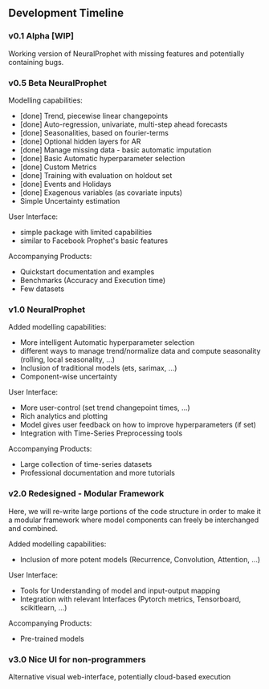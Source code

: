 ## Development Timeline
### v0.1 Alpha [WIP]
Working version of NeuralProphet with missing features and potentially containing bugs.

### v0.5 Beta NeuralProphet
Modelling capabilities:
* [done] Trend, piecewise linear changepoints
* [done] Auto-regression, univariate, multi-step ahead forecasts
* [done] Seasonalities, based on fourier-terms
* [done] Optional hidden layers for AR
* [done] Manage missing data - basic automatic imputation
* [done] Basic Automatic hyperparameter selection 
* [done] Custom Metrics
* [done] Training with evaluation on holdout set
* [done] Events and Holidays
* [done] Exagenous variables (as covariate inputs)
* Simple Uncertainty estimation

User Interface:
* simple package with limited capabilities
* similar to Facebook Prophet's basic features

Accompanying Products:
* Quickstart documentation and examples
* Benchmarks (Accuracy and Execution time)
* Few datasets

### v1.0 NeuralProphet
Added modelling capabilities:
* More intelligent Automatic hyperparameter selection
* different ways to manage trend/normalize data and compute seasonality (rolling, local seasonality, ...)
* Inclusion of traditional models (ets, sarimax, ...)
* Component-wise uncertainty

User Interface:
* More user-control (set trend changepoint times, ...)
* Rich analytics and plotting 
* Model gives user feedback on how to improve hyperparameters (if set)
* Integration with Time-Series Preprocessing tools

Accompanying Products:
* Large collection of time-series datasets
* Professional documentation and more tutorials

### v2.0 Redesigned - Modular Framework
Here, we will re-write large portions of the code structure in order to make it a modular framework where model components can freely be interchanged and combined. 

Added modelling capabilities:
* Inclusion of more potent models (Recurrence, Convolution, Attention, ...)

User Interface:
* Tools for Understanding of model and input-output mapping
* Integration with relevant Interfaces (Pytorch metrics, Tensorboard, scikitlearn, ...)

Accompanying Products:
* Pre-trained models

### v3.0 Nice UI for non-programmers
Alternative visual web-interface, potentially cloud-based execution
